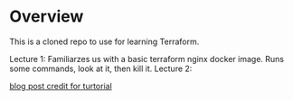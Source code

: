 # Overview

This is a cloned repo to use for learning Terraform.

Lecture 1: Familiarzes us with a basic terraform nginx docker image. Runs some commands, look at it, then kill it.
Lecture 2:

[blog post credit for turtorial](https://tekanaid.com/posts/terraform-for-beginners-course-and-training)
